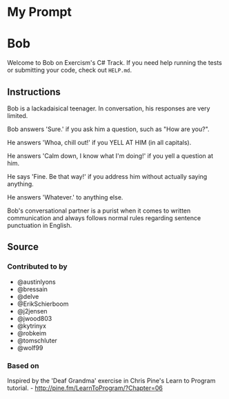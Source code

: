 # My Prompt

# Bob

Welcome to Bob on Exercism's C# Track.
If you need help running the tests or submitting your code, check out `HELP.md`.

## Instructions

Bob is a lackadaisical teenager. In conversation, his responses are very limited.

Bob answers 'Sure.' if you ask him a question, such as "How are you?".

He answers 'Whoa, chill out!' if you YELL AT HIM (in all capitals).

He answers 'Calm down, I know what I'm doing!' if you yell a question at him.

He says 'Fine. Be that way!' if you address him without actually saying
anything.

He answers 'Whatever.' to anything else.

Bob's conversational partner is a purist when it comes to written communication and always follows normal rules regarding sentence punctuation in English.

## Source

### Contributed to by

- @austinlyons
- @bressain
- @delve
- @ErikSchierboom
- @j2jensen
- @jwood803
- @kytrinyx
- @robkeim
- @tomschluter
- @wolf99

### Based on

Inspired by the 'Deaf Grandma' exercise in Chris Pine's Learn to Program tutorial. - http://pine.fm/LearnToProgram/?Chapter=06
